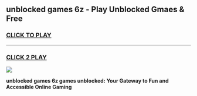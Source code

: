 
## unblocked games 6z - Play Unblocked Gmaes & Free
<h3>
<a href="https://news.freeplayer.one?title=unblocked_games_6z&ref=23F">CLICK TO PLAY</a></h3>
<hr>

<h3>
<a href="https://news.freeplayer.one?title=unblocked_games_6z&ref=23F">CLICK 2 PLAY</a>
  
</h3>

<a href="https://news.freeplayer.one?title=unblocked_games_6z&ref=23F/"><img src="https://clearcache.store/games.png"></a>


**unblocked games 6z games unblocked: Your Gateway to Fun and Accessible Online Gaming**
